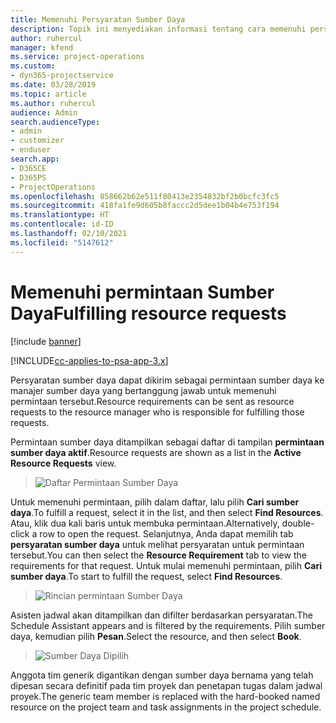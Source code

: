 ```yaml
---
title: Memenuhi Persyaratan Sumber Daya
description: Topik ini menyediakan informasi tentang cara memenuhi persyaratan sumber daya.
author: ruhercul
manager: kfend
ms.service: project-operations
ms.custom:
- dyn365-projectservice
ms.date: 03/28/2019
ms.topic: article
ms.author: ruhercul
audience: Admin
search.audienceType:
- admin
- customizer
- enduser
search.app:
- D365CE
- D365PS
- ProjectOperations
ms.openlocfilehash: 858662b62e511f80413e2354832bf2b0bcfc3fc5
ms.sourcegitcommit: 418fa1fe9d605b8faccc2d5dee1b04b4e753f194
ms.translationtype: HT
ms.contentlocale: id-ID
ms.lasthandoff: 02/10/2021
ms.locfileid: "5147612"
---
```

# <a name="fulfilling-resource-requests"></a><span data-ttu-id="833ac-103">Memenuhi permintaan Sumber Daya</span><span class="sxs-lookup"><span data-stu-id="833ac-103">Fulfilling resource requests</span></span>

[!include [banner](../includes/psa-now-project-operations.md)]

[!INCLUDE[cc-applies-to-psa-app-3.x](../includes/cc-applies-to-psa-app-3x.md)]

<span data-ttu-id="833ac-104">Persyaratan sumber daya dapat dikirim sebagai permintaan sumber daya ke manajer sumber daya yang bertanggung jawab untuk memenuhi permintaan tersebut.</span><span class="sxs-lookup"><span data-stu-id="833ac-104">Resource requirements can be sent as resource requests to the resource manager who is responsible for fulfilling those requests.</span></span>

<span data-ttu-id="833ac-105">Permintaan sumber daya ditampilkan sebagai daftar di tampilan **permintaan sumber daya aktif**.</span><span class="sxs-lookup"><span data-stu-id="833ac-105">Resource requests are shown as a list in the **Active Resource Requests** view.</span></span>

> ![Daftar Permintaan Sumber Daya](media/Resource-Management-image59.png)

<span data-ttu-id="833ac-107">Untuk memenuhi permintaan, pilih dalam daftar, lalu pilih **Cari sumber daya**.</span><span class="sxs-lookup"><span data-stu-id="833ac-107">To fulfill a request, select it in the list, and then select **Find Resources**.</span></span> <span data-ttu-id="833ac-108">Atau, klik dua kali baris untuk membuka permintaan.</span><span class="sxs-lookup"><span data-stu-id="833ac-108">Alternatively, double-click a row to open the request.</span></span> <span data-ttu-id="833ac-109">Selanjutnya, Anda dapat memilih tab **persyaratan sumber daya** untuk melihat persyaratan untuk permintaan tersebut.</span><span class="sxs-lookup"><span data-stu-id="833ac-109">You can then select the **Resource Requirement** tab to view the requirements for that request.</span></span> <span data-ttu-id="833ac-110">Untuk mulai memenuhi permintaan, pilih **Cari sumber daya**.</span><span class="sxs-lookup"><span data-stu-id="833ac-110">To start to fulfill the request, select **Find Resources**.</span></span>

> ![Rincian permintaan Sumber Daya](media/Resource-Management-image60.png)

<span data-ttu-id="833ac-112">Asisten jadwal akan ditampilkan dan difilter berdasarkan persyaratan.</span><span class="sxs-lookup"><span data-stu-id="833ac-112">The Schedule Assistant appears and is filtered by the requirements.</span></span> <span data-ttu-id="833ac-113">Pilih sumber daya, kemudian pilih **Pesan**.</span><span class="sxs-lookup"><span data-stu-id="833ac-113">Select the resource, and then select **Book**.</span></span>

> ![Sumber Daya Dipilih](media/Resource-Management-image61.png)

<span data-ttu-id="833ac-115">Anggota tim generik digantikan dengan sumber daya bernama yang telah dipesan secara definitif pada tim proyek dan penetapan tugas dalam jadwal proyek.</span><span class="sxs-lookup"><span data-stu-id="833ac-115">The generic team member is replaced with the hard-booked named resource on the project team and task assignments in the project schedule.</span></span>
